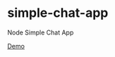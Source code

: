 # simple-chat-app
Node Simple Chat App

<a href="https://amy-node-chat-app.herokuapp.com/">Demo</a>
